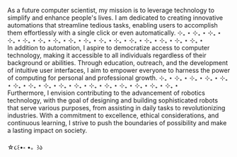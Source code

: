 As a future computer scientist, my mission is to leverage technology to simplify and enhance people's lives. I am dedicated to creating innovative automations that streamline tedious tasks, enabling users to accomplish them effortlessly with a single click or even automatically.
⊹₊ ⋆      ⊹₊ ⋆      ⊹₊ ⋆      ⊹₊ ⋆      ⊹₊ ⋆      ⊹₊ ⋆      ⊹₊ ⋆      ⊹₊ ⋆      ⊹₊ ⋆      ⊹₊ ⋆      ⊹₊ ⋆      ⊹₊ ⋆      ⊹₊ ⋆      ⊹₊ ⋆      ⊹₊ ⋆      ⊹₊ ⋆      
In addition to automation, I aspire to democratize access to computer technology, making it accessible to all individuals regardless of their background or abilities. Through education, outreach, and the development of intuitive user interfaces, I aim to empower everyone to harness the power of computing for personal and professional growth.
⊹₊ ⋆      ⊹₊ ⋆      ⊹₊ ⋆      ⊹₊ ⋆      ⊹₊ ⋆      ⊹₊ ⋆      ⊹₊ ⋆      ⊹₊ ⋆      ⊹₊ ⋆      ⊹₊ ⋆      ⊹₊ ⋆      ⊹₊ ⋆      ⊹₊ ⋆      ⊹₊ ⋆      ⊹₊ ⋆      ⊹₊ ⋆      
Furthermore, I envision contributing to the advancement of robotics technology, with the goal of designing and building sophisticated robots that serve various purposes, from assisting in daily tasks to revolutionizing industries. With a commitment to excellence, ethical considerations, and continuous learning, I strive to push the boundaries of possibility and make a lasting impact on society.

☆૮꒰•༝ •。꒱ა
